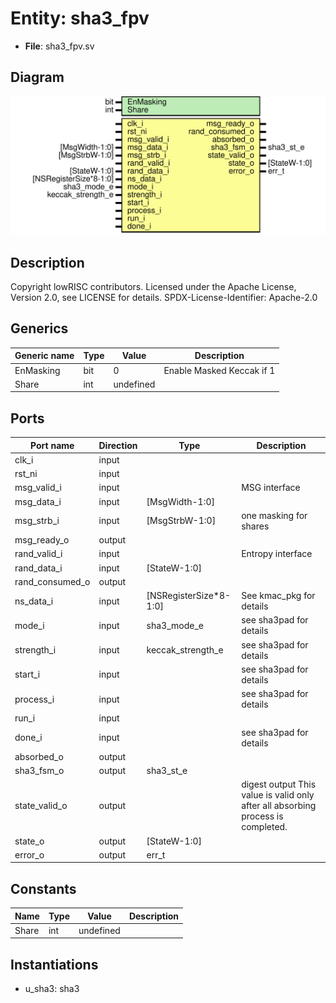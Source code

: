 # Entity: sha3_fpv

- **File**: sha3_fpv.sv
## Diagram

![Diagram](sha3_fpv.svg "Diagram")
## Description

 Copyright lowRISC contributors.
 Licensed under the Apache License, Version 2.0, see LICENSE for details.
 SPDX-License-Identifier: Apache-2.0


## Generics

| Generic name | Type | Value     | Description                 |
| ------------ | ---- | --------- | --------------------------- |
| EnMasking    | bit  | 0         |  Enable Masked Keccak if 1  |
| Share        | int  | undefined |                             |
## Ports

| Port name       | Direction | Type                   | Description                                                                        |
| --------------- | --------- | ---------------------- | ---------------------------------------------------------------------------------- |
| clk_i           | input     |                        |                                                                                    |
| rst_ni          | input     |                        |                                                                                    |
| msg_valid_i     | input     |                        |  MSG interface                                                                     |
| msg_data_i      | input     | [MsgWidth-1:0]         |                                                                                    |
| msg_strb_i      | input     | [MsgStrbW-1:0]         | one masking for shares                                                             |
| msg_ready_o     | output    |                        |                                                                                    |
| rand_valid_i    | input     |                        |  Entropy interface                                                                 |
| rand_data_i     | input     | [StateW-1:0]           |                                                                                    |
| rand_consumed_o | output    |                        |                                                                                    |
| ns_data_i       | input     | [NSRegisterSize*8-1:0] | See kmac_pkg for details                                                           |
| mode_i          | input     | sha3_mode_e            | see sha3pad for details                                                            |
| strength_i      | input     | keccak_strength_e      | see sha3pad for details                                                            |
| start_i         | input     |                        | see sha3pad for details                                                            |
| process_i       | input     |                        | see sha3pad for details                                                            |
| run_i           | input     |                        |                                                                                    |
| done_i          | input     |                        | see sha3pad for details                                                            |
| absorbed_o      | output    |                        |                                                                                    |
| sha3_fsm_o      | output    | sha3_st_e              |                                                                                    |
| state_valid_o   | output    |                        |  digest output This value is valid only after all absorbing process is completed.  |
| state_o         | output    | [StateW-1:0]           |                                                                                    |
| error_o         | output    | err_t                  |                                                                                    |
## Constants

| Name  | Type | Value     | Description |
| ----- | ---- | --------- | ----------- |
| Share | int  | undefined |             |
## Instantiations

- u_sha3: sha3

